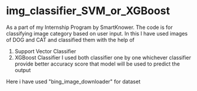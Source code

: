 # img_classifier_SVM_or_XGBoost

As a part of my Internship Program by SmartKnower.
The code is for classifying image category based on user input.
In this I have used images of DOG and CAT and classified them with the help of
1. Support Vector Classifier
2. XGBoost Classifier
I used both classifier one by one whichever classifier provide better accuracy score that model will be used to predict the output


Here i have used "bing_image_downloader" for dataset

